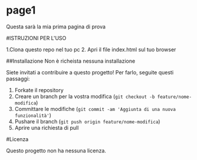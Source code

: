 # page1

Questa sarà la mia prima pagina di prova

#ISTRUZIONI PER L'USO

1.Clona questo repo nel tuo pc
2. Apri il file index.html sul tuo browser

##Installazione
Non è richeista nessuna installazione


Siete invitati a contribuire a questo progetto! Per farlo, seguite questi passaggi:
1. Forkate il repository
2. Creare un branch per la vostra modifica (`git checkout -b feature/nome-modifica`)
3. Committare le modifiche (`git commit -am 'Aggiunta di una nuova funzionalità'`)
4. Pushare il branch (`git push origin feature/nome-modifica`)
5. Aprire una richiesta di pull

#Licenza

Questo progetto non ha nessuna licenza. 
